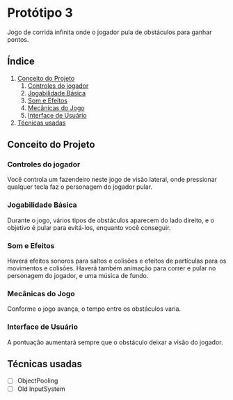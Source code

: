
# Protótipo 3

Jogo de corrida infinita onde o jogador pula de obstáculos para ganhar pontos.

## Índice

1. [Conceito do Projeto](#conceito-do-projeto)
   1. [Controles do jogador](#controles-do-jogador)
   2. [Jogabilidade Básica](#jogabilidade-básica)
   3. [Som e Efeitos](#som-e-efeitos)
   4. [Mecânicas do Jogo](#mecânicas-do-jogo)
   5. [Interface de Usuário](#interface-de-usuário)
2. [Técnicas usadas](#técnicas-usadas)

## Conceito do Projeto

### Controles do jogador

Você controla um fazendeiro neste jogo de visão lateral, onde pressionar qualquer tecla faz o personagem do jogador pular.

### Jogabilidade Básica

Durante o jogo, vários tipos de obstáculos aparecem do lado direito, e o objetivo é pular para evitá-los, enquanto você conseguir.

### Som e Efeitos

Haverá efeitos sonoros para saltos e colisões e efeitos de partículas para os movimentos e colisões.
Haverá também animação para correr e pular no personagem do jogador, e uma música de fundo.

### Mecânicas do Jogo

Conforme o jogo avança, o tempo entre os obstáculos varia.

### Interface de Usuário

A pontuação aumentará sempre que o obstáculo deixar a visão do jogador.

## Técnicas usadas

- [ ] ObjectPooling
- [ ] Old InputSystem
